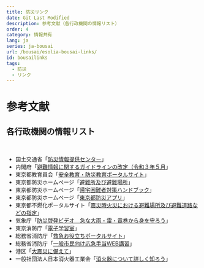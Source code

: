 ```yaml
---
title: 防災リンク
date: Git Last Modified
description: 参考文献（各行政機関の情報リスト）
order: 4
category: 情報共有
lang: ja
series: ja-bousai
url: /bousai/esolia-bousai-links/
id: bousailinks
tags:
  - 防災
  - リンク
---
```


# 参考文献
## 各行政機関の情報リスト​
​
- 国土交通省「[防災情報提供センター](https://www.mlit.go.jp/saigai/bosaijoho/)」​
- 内閣府「[避難情報に関するガイドラインの改定（令和３年５月](https://www.bousai.go.jp/oukyu/hinanjouhou/r3_hinanjouhou_guideline/)」​
- 東京都教育員会「[安全教育・防災教育ポータルサイト](https://www.anzenedu.metro.tokyo.lg.jp/link/)」​
- 東京都防災ホームページ「[避難所及び避難場所](https://www.bousai.metro.tokyo.lg.jp/bousai/1000026/1000316.html)」​
- 東京都防災ホームページ「[帰宅困難者対策ハンドブック](https://www.bousai.metro.tokyo.lg.jp/bousai/1000031/1001369.html)」​
- 東京都防災ホームページ「[東京都防災アプリ](https://www.bousai.metro.tokyo.lg.jp/1028747/index.html)」​
- 東京都不燃化ポータルサイト「[震災時火災における避難場所及び避難道路などの指定](https://www.funenka.metro.tokyo.lg.jp/evacuation/)」​
- 気象庁「[防災啓発ビデオ　急な大雨・雷・竜巻から身を守ろう](https://www.jma.go.jp/jma/kishou/books/cb_saigai_dvd/index.html)」​
- 東京消防庁「[電子学習室](https://www.tfd.metro.tokyo.lg.jp/learning/contents/mokuji.html)」​
- 総務省消防庁「[救急お役立ちポータルサイト](https://www.fdma.go.jp/publication/portal/post2.html)」​
- 総務省消防庁「[一般市民向け応急手当WEB講習](https://www.fdma.go.jp/relocation/kyukyukikaku/oukyu/index.html)」​
- 港区「[大震災に備えて](https://www.city.minato.tokyo.jp/bosai-anzen/bosai/daishinsai/index.html)」​
- 一般社団法人日本消火器工業会「[消火器について詳しく知ろう](https://www.jfema.or.jp/about/)」​

